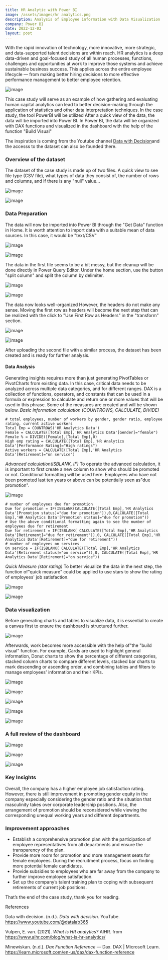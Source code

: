 ```yaml
---
title: HR Analytic with Power BI
image: /assets/images/hr analytics.png
description: Analysis of Employee information with Data Visualization
company: Power BI
date: 2022-12-03
layout: post
---
```



With the rapid innovation of technology, more innovative, more strategic, and data-supported talent decisions are within reach. HR analytics is a deep data-driven and goal-focused study of all human processes, functions, challenges and opportunities at work to improve those systems and achieve sustainable business success. This applies across the entire employee lifecycle — from making better hiring decisions to more effective performance management to better employee retention.

![image](https://user-images.githubusercontent.com/120835197/210654381-c4b20d32-f2d4-4db5-b932-811a428b8e05.png)

This case study will serve as an example of how gathering and evaluating human capital analytics can lead to better decision-making through the application of statistics and other data interpretation techniques. In the case study, the tool PowerBI will be utilized After a quick view of the data, the data will be imported into Power BI. In Power BI, the data will be organized with DAX functions and visualized in the dashboard with the help of the function "Build Visual"

The inspiration is coming from the Youtube channel [Data with Decision](https://www.youtube.com/@datalab365)and the accesss to the dataset can also be founded there.

### Overview of the dataset
The dataset of the case study is made up of two files. A quick view to see file type (CSV file), what types of data they consist of, the number of rows and columns, and if there is any "null" value...

![image](https://user-images.githubusercontent.com/120835197/210654913-6635c6b0-891d-41cf-8aac-ab9c5450cb35.png "HR Analytics data")

![image](https://user-images.githubusercontent.com/120835197/210654988-15e052ad-9be5-46ce-ad1c-24439243389d.png "Employee data")

### Data Preparation
The data will now be imported into Power BI through the "Get Data" function in Home. It is worth attention to import data with a suitable mean of data sources. In this case, it would be "text/CSV"

![image](https://user-images.githubusercontent.com/120835197/210655349-97f553f6-753d-4fc1-949c-0926fe6f54c8.png "Get data")

![image](https://user-images.githubusercontent.com/120835197/210655420-7ed20349-bd08-4844-8ce8-2019b45563d3.png "View after importing")

The data in the first file seems to be a bit messy, but the cleanup will be done directly in Power Query Editor. Under the home section, use the button "split column" and split the column by delimiter.

![image](https://user-images.githubusercontent.com/120835197/210655527-4aead6e7-1189-473f-9201-abb757cf4a47.png "Split the column by delimiter")

![image](https://user-images.githubusercontent.com/120835197/210655588-c62d6be0-adb0-4278-a32b-eb484673cb51.png "The view after splitting the column")

The data now looks well-organized However, the headers do not make any sense. Moving the first row as headers will become the next step that can be realized with the click to "Use First Row as Headers" in the "transform" section.

![image](https://user-images.githubusercontent.com/120835197/210655650-ed84b4eb-c289-4e09-9de8-f82ea52ba742.png "Use First Row as Headers")

![image](https://user-images.githubusercontent.com/120835197/210655747-d139611a-3075-41f6-9d13-981880c00065.png "Data is now organized for analyzing")

After uploading the second file with a similar process, the dataset has been created and is ready for further analysis.

#### Data Analysis
Generating insights requires more than just generating PivotTables or PivotCharts from existing data. In this case, critical data needs to be analyzed across multiple data categories, and for different ranges. DAX is a collection of functions, operators, and constants that can be used in a formula or expression to calculate and return one or more values that will be used in this phrase. Some of the measures are created and will be shown below.
_Basic information calculation (COUNTROWS, CALCULATE, DIVIDE)_
```
# total employees, number of workers by gender, gender ratio, employee rating, current active workers 
Total Emp = COUNTROWS('HR Analytics Data')
Female = CALCULATE([Total Emp],'HR Analytics Data'[Gender]="female")
Female % = DIVIDE([Female],[Total Emp],0)
High emp rating = CALCULATE([Total Emp],'HR Analytics Data'[Performance Rating]="High ratings")
Active workers = CALCULATE([Total Emp],'HR Analytics Data'[Retirement]="on service")
```
_Advanced calculation(ISBLANK, IF)_
To operate the advanced calculation, it is important to first create a new column to show who should be promoted or not. Conditional formatting will be used here. Employees who have not been promoted last ten years or above can be potentially seen as"due promotion".

![image](https://user-images.githubusercontent.com/120835197/210656008-8bfb5616-7d31-44de-a518-b13841b9e947.png "Add conditional column")

```
# number of employees due for promotion
Due for promotion = IF(ISBLANK(CALCULATE([Total Emp],'HR Analytics Data'[Promotion status]="due for promotion")),0,CALCULATE([Total Emp],'HR Analytics Data'[Promotion status]="due for promotion"))
# Use the above conditional formatting again to see the number of employees due for retirement 
Due for retirement = IF(ISBLANK( CALCULATE([Total Emp],'HR Analytics Data'[Retirement]="due for retirement")),0, CALCULATE([Total Emp],'HR Analytics Data'[Retirement]="due for retirement"))
# number of employees on services
On service = IF(ISBLANK( CALCULATE([Total Emp],'HR Analytics Data'[Retirement status]="on service")),0, CALCULATE([Total Emp],'HR Analytics Data'[Retirement]="on service"))
```
_Quick Measure (star rating)_
To better visualize the data in the next step, the function of"quick measure" could be applied to use stars to show the rating of employees' job satisfaction.

![image](https://user-images.githubusercontent.com/120835197/210656134-0e54a6e9-153a-41c5-b440-723732c04148.png "Quick method: Star rating")

![image](https://user-images.githubusercontent.com/120835197/210656174-af315a9f-f7f2-44af-aae8-eac87cb391ae.png "Effects after use")

### Data visualization
Before generating charts and tables to visualize data, it is essential to create a canvas first to ensure the dashboard is structured further.

![image](https://user-images.githubusercontent.com/120835197/210656280-83990628-01db-412f-aa5d-e0ac0b415ced.png "Create a canvas as the dashboard background£")

Afterwards, work becomes more accessible with the help of"the "build visual" function. For example, Cards are used to highlight general information, Donut charts to show the percentage of different categories, stacked column charts to compare different levels, stacked bar charts to mark descending or ascending order, and combining tables and filters to manage employees' information and their KPIs.

![image](https://user-images.githubusercontent.com/120835197/210656350-6cc72415-3a6f-4160-9928-09768324e874.png "Card used to highlight general information")

![image](https://user-images.githubusercontent.com/120835197/210656397-5409c0b8-7d6e-4867-9b10-bf251f6d0950.png "Donout charts to show the percentage of different categories")

![image](https://user-images.githubusercontent.com/120835197/210656446-c7299a84-d0d9-4740-adc6-b39a38af5dbe.png "Stacked column chart to compare different levels")

![image](https://user-images.githubusercontent.com/120835197/210656602-c4a26c61-f0b3-4d99-a241-36cbafa8b6f5.png "Stacked bar chart to mark descending or ascending order")

![image](https://user-images.githubusercontent.com/120835197/210656701-1f5ffae1-9c9e-4428-bdd6-363977251922.png "Tables and filters to manage employees' information and their KPIs")

### A full review of the dashboard
![image](https://user-images.githubusercontent.com/120835197/210656854-67496198-eff9-48e6-8e4e-7eae78b2126a.png "Overview")

![image](https://user-images.githubusercontent.com/120835197/210656928-2cf1ef3a-7fa9-44c2-9aa9-052d3951f745.png "Database")

![image](https://user-images.githubusercontent.com/120835197/210656968-aca9cd3d-ae34-4043-8add-edd4288378b1.png "Detail")

### Key Insights
Overall, the company has a higher employee job satisfaction rating. However, there is still improvement in promoting gender equity in the company especially considering the gender ratio and the situation that masculinity takes over corporate leadership positions. Also, the arrangement of promotion should be reconsidered while viewing the corresponding unequal working years and different departments.

### Improvement approaches
- Establish a comprehensive promotion plan with the participation of employee representatives from all departments and ensure the transparency of the plan.
- Provide more room for promotion and more management seats for female employees. During the recruitment process, focus on finding more potential female candidates.
- Provide subsidies to employees who are far away from the company to further improve employee satisfaction.
- Set up the company’s talent training plan to coping with subsequent retirements of current job positions.

That’s the end of the case study, thank you for reading.

References

Data with decision. (n.d.). _Data with decision_. YouTube. https://www.youtube.com/@datalab365

Vulpen, E. van. (2021). _What is HR analytics?_ AIHR. from https://www.aihr.com/blog/what-is-hr-analytics/

Minewiskan. (n.d.). _Dax Function Reference_ — Dax. DAX | Microsoft Learn. https://learn.microsoft.com/en-us/dax/dax-function-reference














